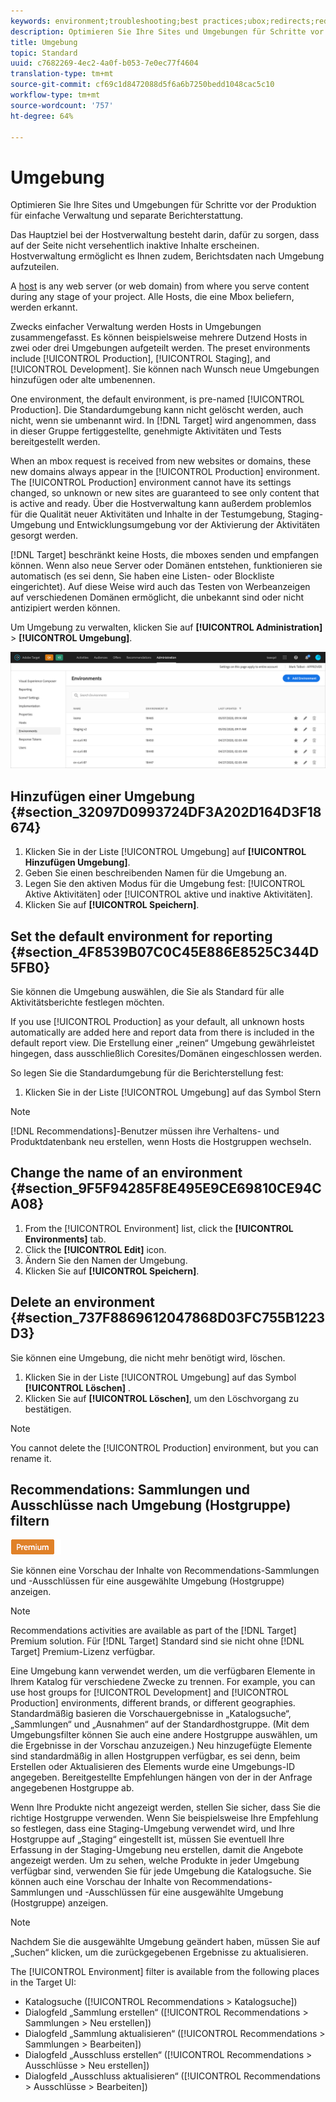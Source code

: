 ```yaml
---
keywords: environment;troubleshooting;best practices;ubox;redirects;redirect;whitelist;blacklist;blocklist;allowlist
description: Optimieren Sie Ihre Sites und Umgebungen für Schritte vor der Produktion für einfache Verwaltung und separate Berichterstattung.
title: Umgebung
topic: Standard
uuid: c7682269-4ec2-4a0f-b053-7e0ec77f4604
translation-type: tm+mt
source-git-commit: cf69c1d8472088d5f6a6b7250bedd1048cac5c10
workflow-type: tm+mt
source-wordcount: '757'
ht-degree: 64%

---
```



# Umgebung

Optimieren Sie Ihre Sites und Umgebungen für Schritte vor der Produktion für einfache Verwaltung und separate Berichterstattung.

Das Hauptziel bei der Hostverwaltung besteht darin, dafür zu sorgen, dass auf der Seite nicht versehentlich inaktive Inhalte erscheinen. Hostverwaltung ermöglicht es Ihnen zudem, Berichtsdaten nach Umgebung aufzuteilen.

A [host](/help/administrating-target/hosts.md) is any web server (or web domain) from where you serve content during any stage of your project. Alle Hosts, die eine Mbox beliefern, werden erkannt.

Zwecks einfacher Verwaltung werden Hosts in Umgebungen zusammengefasst. Es können beispielsweise mehrere Dutzend Hosts in zwei oder drei Umgebungen aufgeteilt werden. The preset environments include [!UICONTROL Production], [!UICONTROL Staging], and [!UICONTROL Development]. Sie können nach Wunsch neue Umgebungen hinzufügen oder alte umbenennen.

One environment, the default environment, is pre-named [!UICONTROL Production]. Die Standardumgebung kann nicht gelöscht werden, auch nicht, wenn sie umbenannt wird. In [!DNL Target] wird angenommen, dass in dieser Gruppe fertiggestellte, genehmigte Aktivitäten und Tests bereitgestellt werden.

When an mbox request is received from new websites or domains, these new domains always appear in the [!UICONTROL Production] environment. The [!UICONTROL Production] environment cannot have its settings changed, so unknown or new sites are guaranteed to see only content that is active and ready. Über die Hostverwaltung kann außerdem problemlos für die Qualität neuer Aktivitäten und Inhalte in der Testumgebung, Staging-Umgebung und Entwicklungsumgebung vor der Aktivierung der Aktivitäten gesorgt werden.

[!DNL Target] beschränkt keine Hosts, die mboxes senden und empfangen können. Wenn also neue Server oder Domänen entstehen, funktionieren sie automatisch (es sei denn, Sie haben eine Listen- oder Blockliste eingerichtet). Auf diese Weise wird auch das Testen von Werbeanzeigen auf verschiedenen Domänen ermöglicht, die unbekannt sind oder nicht antizipiert werden können.

Um Umgebung zu verwalten, klicken Sie auf **[!UICONTROL Administration]** > **[!UICONTROL Umgebung]**.

![Liste der Umgebung](/help/administrating-target/assets/environments.png)

## Hinzufügen einer Umgebung {#section_32097D0993724DF3A202D164D3F18674}

1. Klicken Sie in der Liste [!UICONTROL Umgebung] auf **[!UICONTROL Hinzufügen Umgebung]**.
1. Geben Sie einen beschreibenden Namen für die Umgebung an.
1. Legen Sie den aktiven Modus für die Umgebung fest: [!UICONTROL Aktive Aktivitäten] oder [!UICONTROL aktive und inaktive Aktivitäten].
1. Klicken Sie auf **[!UICONTROL Speichern]**.

## Set the default environment for reporting {#section_4F8539B07C0C45E886E8525C344D5FB0}

Sie können die Umgebung auswählen, die Sie als Standard für alle Aktivitätsberichte festlegen möchten.

If you use [!UICONTROL Production] as your default, all unknown hosts automatically are added here and report data from there is included in the default report view. Die Erstellung einer „reinen“ Umgebung gewährleistet hingegen, dass ausschließlich Coresites/Domänen eingeschlossen werden.

So legen Sie die Standardumgebung für die Berichterstellung fest:

1. Klicken Sie in der Liste [!UICONTROL Umgebung] auf das Symbol Stern

>[!NOTE]
>
>[!DNL Recommendations]-Benutzer müssen ihre Verhaltens- und Produktdatenbank neu erstellen, wenn Hosts die Hostgruppen wechseln.

## Change the name of an environment {#section_9F5F94285F8E495E9CE69810CE94CA08}

1. From the [!UICONTROL Environment] list, click the **[!UICONTROL Environments]** tab.
1. Click the **[!UICONTROL Edit]** icon.
1. Ändern Sie den Namen der Umgebung.
1. Klicken Sie auf **[!UICONTROL Speichern]**.

## Delete an environment {#section_737F8869612047868D03FC755B1223D3}

Sie können eine Umgebung, die nicht mehr benötigt wird, löschen.

1. Klicken Sie in der Liste [!UICONTROL Umgebung] auf das Symbol **[!UICONTROL Löschen]** .
1. Klicken Sie auf **[!UICONTROL Löschen]**, um den Löschvorgang zu bestätigen.

>[!NOTE]
>
>You cannot delete the [!UICONTROL Production] environment, but you can rename it.

## Recommendations: Sammlungen und Ausschlüsse nach Umgebung (Hostgruppe) filtern

![Premium-Zeichen](/help/assets/premium.png)

Sie können eine Vorschau der Inhalte von Recommendations-Sammlungen und -Ausschlüssen für eine ausgewählte Umgebung (Hostgruppe) anzeigen.

>[!NOTE]
>Recommendations activities are available as part of the [!DNL Target] Premium solution. Für [!DNL Target] Standard sind sie nicht ohne [!DNL Target] Premium-Lizenz verfügbar.

Eine Umgebung kann verwendet werden, um die verfügbaren Elemente in Ihrem Katalog für verschiedene Zwecke zu trennen. For example, you can use host groups for [!UICONTROL Development] and [!UICONTROL Production] environments, different brands, or different geographies. Standardmäßig basieren die Vorschauergebnisse in „Katalogsuche“, „Sammlungen“ und „Ausnahmen“ auf der Standardhostgruppe. (Mit dem Umgebungsfilter können Sie auch eine andere Hostgruppe auswählen, um die Ergebnisse in der Vorschau anzuzeigen.) Neu hinzugefügte Elemente sind standardmäßig in allen Hostgruppen verfügbar, es sei denn, beim Erstellen oder Aktualisieren des Elements wurde eine Umgebungs-ID angegeben. Bereitgestellte Empfehlungen hängen von der in der Anfrage angegebenen Hostgruppe ab.

Wenn Ihre Produkte nicht angezeigt werden, stellen Sie sicher, dass Sie die richtige Hostgruppe verwenden. Wenn Sie beispielsweise Ihre Empfehlung so festlegen, dass eine Staging-Umgebung verwendet wird, und Ihre Hostgruppe auf „Staging“ eingestellt ist, müssen Sie eventuell Ihre Erfassung in der Staging-Umgebung neu erstellen, damit die Angebote angezeigt werden. Um zu sehen, welche Produkte in jeder Umgebung verfügbar sind, verwenden Sie für jede Umgebung die Katalogsuche. Sie können auch eine Vorschau der Inhalte von Recommendations-Sammlungen und -Ausschlüssen für eine ausgewählte Umgebung (Hostgruppe) anzeigen.

>[!NOTE]
>Nachdem Sie die ausgewählte Umgebung geändert haben, müssen Sie auf „Suchen“ klicken, um die zurückgegebenen Ergebnisse zu aktualisieren.

The [!UICONTROL Environment] filter is available from the following places in the Target UI:

* Katalogsuche ([!UICONTROL Recommendations > Katalogsuche])
* Dialogfeld „Sammlung erstellen“ ([!UICONTROL Recommendations > Sammlungen > Neu erstellen])
* Dialogfeld „Sammlung aktualisieren“ ([!UICONTROL Recommendations > Sammlungen > Bearbeiten])
* Dialogfeld „Ausschluss erstellen“ ([!UICONTROL Recommendations > Ausschlüsse > Neu erstellen])
* Dialogfeld „Ausschluss aktualisieren“ ([!UICONTROL Recommendations > Ausschlüsse > Bearbeiten])